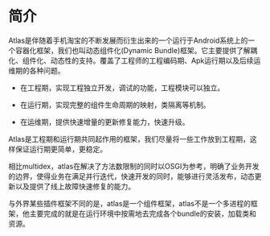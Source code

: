 # 简介

Atlas是伴随着手机淘宝的不断发展而衍生出来的一个运行于Android系统上的一个容器化框架，我们也叫动态组件化(Dynamic Bundle)框架。它主要提供了解耦化、组件化、动态性的支持。覆盖了工程师的工程编码期、Apk运行期以及后续运维期的各种问题。

* 在工程期，实现工程独立开发，调试的功能，工程模块可以独立。

* 在运行期，实现完整的组件生命周期的映射，类隔离等机制。

* 在运维期，提供快速增量的更新修复能力，快速升级。

Atlas是工程期和运行期共同起作用的框架，我们尽量将一些工作放到工程期，这样保证运行期更简单，更稳定。

相比multidex，atlas在解决了方法数限制的同时以OSGI为参考，明确了业务开发的边界，使得业务在满足并行迭代，快速开发的同时，能够进行灵活发布，动态更新以及提供了线上故障快速修复的能力。

与外界某些插件框架不同的是，atlas是一个组件框架，atlas不是一个多进程的框架，他主要完成的就是在运行环境中按需地去完成各个bundle的安装，加载类和资源。
